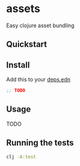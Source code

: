 # assets

Easy clojure asset bundling

## Quickstart

## Install

Add this to your [deps.edn](https://clojure.org/guides/deps_and_cli)

```clojure
;; TODO
```

## Usage

TODO

## Running the tests

```bash
clj -A:test
```
